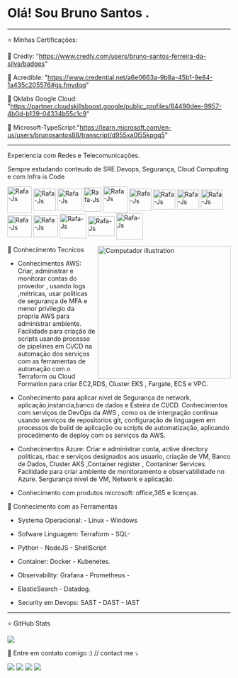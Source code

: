# Olá! Sou Bruno Santos .
______________________________________________________________________________________________________

⭐ Minhas Certificações:  </p>
📕 Credly: "https://www.credly.com/users/bruno-santos-ferreira-da-silva/badges" </p>
📕 Acredible: "https://www.credential.net/a6e0663a-9b8a-45b1-9e84-1a435c205576#gs.fmydqq" </p>
📕 Qklabs Google Cloud: "https://partner.cloudskillsboost.google/public_profiles/84490dee-9957-4b0d-b139-04334b55c1c9" </p>
📕 Microsoft-TypeScript:"https://learn.microsoft.com/en-us/users/brunosantos88/transcript/d955xa0l55kpgq5" </p>
___________________________________________________________________________________________________________________________________________________

Experiencia com Redes e Telecomunicações. </p>
Sempre estudando conteudo de SRE.Devops, Segurança, Cloud Computing e com Infra is Code <br>
</p>

<p align="left">
       
    
<img align="center" alt="Rafa-Js" height="60" width="55" src="https://cdn.jsdelivr.net/gh/devicons/devicon/icons/docker/docker-original-wordmark.svg" />
<img align="center" alt="Rafa-Js" height="50" width="50" src="https://cdn.jsdelivr.net/gh/devicons/devicon/icons/putty/putty-original.svg" />
<img align="center" alt="Rafa-Js" height="50" width="55" src="https://user-images.githubusercontent.com/91704169/190546385-e769a76d-f66b-4a68-aae8-2b4a159284be.png" />
<img align="center" alt="Rafa-Js" height="55" width="40" src="https://user-images.githubusercontent.com/91704169/191962723-bfff842e-3f17-4ca8-8767-76303d260623.png"/>
<img align="center" alt="Rafa-Js" height="60" width="55" src="https://user-images.githubusercontent.com/91704169/191961752-ad1d9b23-fa5a-4ccf-bbf3-0689bf54b0bf.png" />
<img align="center" alt="Rafa-Js" height="50" width="50" src="https://user-images.githubusercontent.com/91704169/191962476-7c082743-5de4-4e82-9335-2b1ae1f3603d.png"/>
<img align="center" alt="Rafa-Js" height="45" width="50" src="https://user-images.githubusercontent.com/91704169/191870517-db3bd422-fd43-499b-853e-c4028cde474d.png"/>


<img align="center" alt="Rafa-Js" height="45" width="50" src="https://user-images.githubusercontent.com/91704169/191870232-065456b5-5987-47d6-8216-ef4e090596a1.png"/>
<img align="center" alt="Rafa-Js" height="45" width="50" src="https://camo.githubusercontent.com/2582ec2237a3a1fbd34e9b57332b72be27a7facb32abe7c2335e5f86e5f457a8/68747470733a2f2f63646e2e6a7364656c6976722e6e65742f67682f64657669636f6e732f64657669636f6e2f69636f6e732f6d7973716c2f6d7973716c2d6f726967696e616c2e737667"/>
<img align="center" alt="Rafa-Js" height="50" width="55" src="https://camo.githubusercontent.com/dd8b0601cdfefe534a6a26f4c29c7f8a5fcfc315002655f519c73121f7bad8bc/68747470733a2f2f63646e2e6a7364656c6976722e6e65742f67682f64657669636f6e732f64657669636f6e2f69636f6e732f707974686f6e2f707974686f6e2d6f726967696e616c2e737667"/>
       
<img align="center" alt="Rafa-Js" height="50" width="55" src="https://user-images.githubusercontent.com/91704169/211868831-c7a5f64d-04d9-461f-b7c0-d665f9d67eed.png"/>
<img align="center" alt="Rafa-Js" height="55" width="60" src="https://user-images.githubusercontent.com/91704169/211872753-090358ca-a34f-4eac-8d0a-149699d4a41e.png" />
<img align="center" alt="Rafa-Js" height="45" width="60" src="https://user-images.githubusercontent.com/91704169/211873981-07625883-ca60-4d6d-9a1b-4c9a4d97059c.png"/
<img align="center" alt="Rafa-Js" height="60" width="60" src="https://user-images.githubusercontent.com/91704169/211866642-5ec6294b-cb91-4473-9849-e115d15a001d.png" /> 
<img align="center" alt="Rafa-Js" height="60" width="60" src="https://user-images.githubusercontent.com/91704169/211866642-5ec6294b-cb91-4473-9849-e115d15a001d.png" />  
   
 </p>
 
<img src="https://i.pinimg.com/originals/e4/26/70/e426702edf874b181aced1e2fa5c6cde.gif" min-width="300px" max-width="300px" width="300px" align="right" alt="Computador illustration">
       
       
 </p>

🤖 Conhecimento Tecnicos
  
- Conhecimentos AWS: Criar, administrar e monitorar contas do
provedor , usando logs ,métricas, usar politicas de segurança
de MFA e menor privilegio da propria AWS para administrar
ambiente. Facilidade para criação de scripts usando processo
de pipelines em Ci/CD na automação dos serviços com as
ferramentas de automação com o Terraform ou Cloud
Formation para criar EC2,RDS, Cluster EKS , Fargate, ECS e
VPC. 

- Conhecimento para aplicar nivel de Segurança de
network, aplicação,instancia,banco de dados e Esteira de CI/CD.
Conhecimentos com serviços de DevOps da AWS , como os de
intergração continua usando serviços de repositorios git,
configuração de linguagem em processos de build de aplicação
ou scripts de automatização, aplicando procedimento de
deploy com os serviços da AWS.

- Conhecimentos Azure: Criar e administrar conta, active directory
politicas, rbac e serviços designados aos usuario, criação de VM,
Banco de Dados, Cluster AKS ,Container register , Contaniner Services.
Facilidade para criar ambiente de monitoramento e observabilidade no Azure.
Sergurança nivel de VM, Network e aplicação.

- Conhecimento com produtos microsoft: office,365 e licenças.

🤖 Conhecimento com as Ferramentas

- Systema Operacional: - Linux - Windows </p>
- Sofware Linguagem: Terraform - SQL- </p>
- Python - NodeJS - ShellScript </p>
- Container: Docker - Kubenetes. </p>
- Observability: Grafana - Prometheus - </p>
- ElasticSearch - Datadog. </p>
- Security em Devops: SAST - DAST - IAST </p>
___________________________________________________________________________________________________________________________________________________

⭐ GitHub Stats   

 <img src = "https://github-readme-stats.vercel.app/api?username=BrunoSantos&show_icons=true&theme=great-gatsby&include_all_commits=true&count_private=true">
</p>


🎯 Entre em contato comigo :) // contact me ⤵
</p>

<p align="left">
  <a href="mailto:brunosantosc1@gmail.com" alt="Gmail">
  <img src="https://img.shields.io/badge/-Gmail-%23333?style=for-the-badge&logo=gmail&logoColor=white" target="_blank"></a>
  <a href="https://www.linkedin.com/in/brunosantos88" target="_blank"><img src="https://img.shields.io/badge/-LinkedIn-%230077B5?style=for-the-badge&logo=linkedin&logoColor=white" target="_blank"></a>
   <a href="https://wa.me/+5513991353329" target="_blank">
   <img src="https://img.shields.io/badge/WhatsApp-25D366?style=for-the-badge&logo=whatsapp&logoColor=white"></a>
   <a href="https://t.me/BrunoSantos88" target="_blank"><img src="https://img.shields.io/badge/Telegram-2CA5E0?style=for-the-badge&logo=telegram&logoColor=white"     target="_blank"></a>  </p>

 

